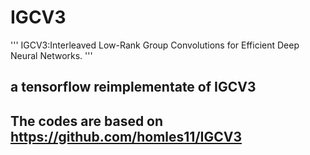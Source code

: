 # IGCV3
'''
IGCV3:Interleaved Low-Rank Group Convolutions for Efficient Deep Neural Networks.
'''
## a tensorflow reimplementate of IGCV3
## The codes are based on https://github.com/homles11/IGCV3
